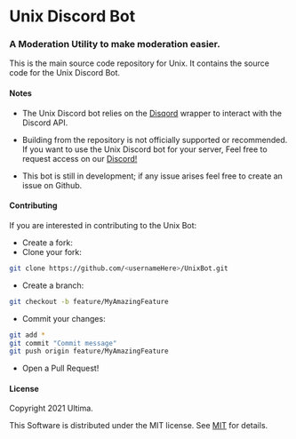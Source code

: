 #  Unix Discord Bot
### A Moderation Utility to make moderation easier.
This is the main source code repository for Unix. It contains the source code for the Unix Discord Bot.


#### Notes
- The Unix Discord bot relies on the [Disqord](https://github.com/Quahu/Disqord) wrapper to interact with the Discord API.
- Building from the repository is not officially supported or recommended. If you want to use the Unix Discord bot for your server, Feel free to request access on our [Discord!](https://discord.gg/6yMXWUWANW)

- This bot is still in development; if any issue arises feel free to create an issue on Github.
#### **Contributing**

If you are interested in contributing to the Unix Bot:

* Create a fork:
* Clone your fork:
```sh
git clone https://github.com/<usernameHere>/UnixBot.git
```
* Create a branch:
```sh
git checkout -b feature/MyAmazingFeature
```
* Commit your changes:
```sh
git add *
git commit "Commit message"
git push origin feature/MyAmazingFeature
```
* Open a Pull Request!

#### **License**

Copyright 2021  Ultima.

This Software is distributed under the MIT license.
See [MIT](https://github.com/n-Ultima/UnixBot/blob/main/LICENSE) for details.


